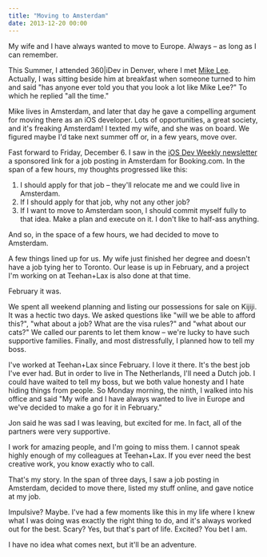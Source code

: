 ```yaml
---
title: "Moving to Amsterdam"
date: 2013-12-20 00:00
---
```


<p>My wife and I have always wanted to move to Europe. Always – as long as I can remember. </p>

<p>This Summer, I attended 360|iDev in Denver, where I met <a href="https://twitter.com/bmf">Mike Lee</a>. Actually, I was sitting beside him at breakfast when someone turned to him and said "has anyone ever told you that you look a lot like Mike Lee?" To which he replied "all the time." </p>

<p>Mike lives in Amsterdam, and later that day he gave a compelling argument for moving there as an iOS developer. Lots of opportunities, a great society, and it's freaking Amsterdam! I texted my wife, and she was on board. We figured maybe I'd take next summer off or, in a few years, move over. </p>

<p>Fast forward to Friday, December 6. I saw in the <a href="http://iosdevweekly.com">iOS Dev Weekly newsletter</a> a sponsored link for a job posting in Amsterdam for Booking.com. In the span of a few hours, my thoughts progressed like this:</p>

<ol>

<li>I should apply for that job – they'll relocate me and we could live in Amsterdam. </li>

<li>If I should apply for that job, why not any other job? </li>

<li>If I want to move to Amsterdam soon, I should commit myself fully to that idea. Make a plan and execute on it. I don't like to half-ass anything. </li>

</ol>

<p>And so, in the space of a few hours, we had decided to move to Amsterdam. </p>

<p>A few things lined up for us. My wife just finished her degree and doesn't have a job tying her to Toronto. Our lease is up in February, and a project I'm working on at Teehan+Lax is also done at that time. </p>

<p>February it was. </p>

<p>We spent all weekend planning and listing our possessions for sale on Kijiji. It was a hectic two days. We asked questions like "will we be able to afford this?", "what about a job? What are the visa rules?" and "what about our cats?" We called our parents to let them know – we're lucky to have such supportive families. Finally, and most distressfully, I planned how to tell my boss. </p>

<p>I've worked at Teehan+Lax since February. I love it there. It's the best job I've ever had. But in order to live in The Netherlands, I'll need a Dutch job. I could have waited to tell my boss, but we both value honesty and I hate hiding things from people. So Monday morning, the ninth, I walked into his office and said "My wife and I have always wanted to live in Europe and we've decided to make a go for it in February." </p>

<p>Jon said he was sad I was leaving, but excited for me. In fact, all of the partners were very supportive. </p>

<p>I work for amazing people, and I'm going to miss them. I cannot speak highly enough of my colleagues at Teehan+Lax. If you ever need the best creative work, you know exactly who to call. </p>

<p>That's my story. In the span of three days, I saw a job posting in Amsterdam, decided to move there, listed my stuff online, and gave notice at my job. </p>

<p>Impulsive? Maybe. I've had a few moments like this in my life where I knew what I was doing was exactly the right thing to do, and it's always worked out for the best. Scary? Yes, but that's part of life. Excited? You bet I am. </p>

<p>I have no idea what comes next, but it'll be an adventure. </p>

<!-- more -->

